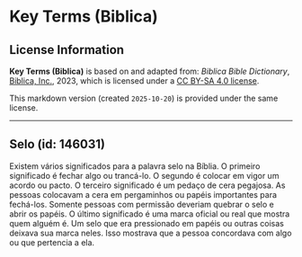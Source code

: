 # Key Terms (Biblica)

## License Information

**Key Terms (Biblica)** is based on and adapted from: _Biblica Bible Dictionary_, [Biblica, Inc.](https://www.biblica.com/), 2023, which is licensed under a [CC BY-SA 4.0 license](https://creativecommons.org/licenses/by-sa/4.0/legalcode.en).

This markdown version (created `2025-10-20`) is provided under the same license.



--------------------------------

## Selo (id: 146031)

Existem vários significados para a palavra selo na Bíblia. O primeiro significado é fechar algo ou trancá\-lo. O segundo é colocar em vigor um acordo ou pacto. O terceiro significado é um pedaço de cera pegajosa. As pessoas colocavam a cera em pergaminhos ou papéis importantes para fechá\-los. Somente pessoas com permissão deveriam quebrar o selo e abrir os papéis. O último significado é uma marca oficial ou real que mostra quem alguém é. Um selo que era pressionado em papéis ou outras coisas deixava sua marca neles. Isso mostrava que a pessoa concordava com algo ou que pertencia a ela.


